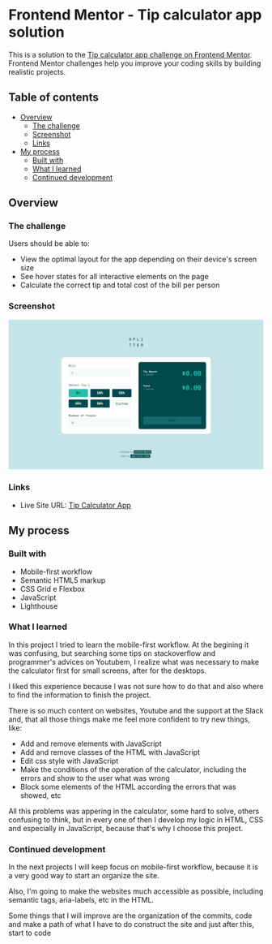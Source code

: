 # Frontend Mentor - Tip calculator app solution

This is a solution to the [Tip calculator app challenge on Frontend Mentor](https://www.frontendmentor.io/challenges/tip-calculator-app-ugJNGbJUX). Frontend Mentor challenges help you improve your coding skills by building realistic projects.

## Table of contents

- [Overview](#overview)
  - [The challenge](#the-challenge)
  - [Screenshot](#screenshot)
  - [Links](#links)
- [My process](#my-process)
  - [Built with](#built-with)
  - [What I learned](#what-i-learned)
  - [Continued development](#continued-development)

## Overview

### The challenge

Users should be able to:

- View the optimal layout for the app depending on their device's screen size
- See hover states for all interactive elements on the page
- Calculate the correct tip and total cost of the bill per person

### Screenshot

![](./design/final-photo-desktop.png)

### Links

- Live Site URL: [Tip Calculator App](https://tip-calculator-app-two-flax.vercel.app/)

## My process

### Built with

- Mobile-first workflow
- Semantic HTML5 markup
- CSS Grid e Flexbox
- JavaScript
- Lighthouse

### What I learned

<p>In this project I tried to learn the mobile-first workflow. At the begining it was confusing, but searching some tips on stackoverflow and programmer's advices on Youtubem, I realize what was necessary to make the calculator first for small screens, after for the desktops.</p>
<p>I liked this experience because I was not sure how to do that and also where to find the information to finish the project.</p>
<p>There is so much content on websites, Youtube and the support at the Slack and, that all those things make me feel more confident to try new things, like:</p>

- Add and remove elements with JavaScript
- Add and remove classes of the HTML with JavaScript
- Edit css style with JavaScript
- Make the conditions of the operation of the calculator, including the errors and show to the user what was wrong
- Block some elements of the HTML according the errors that was showed, etc

<p>All this problems was appering in the calculator, some hard to solve, others confusing to think, but in every one of then I develop my logic in HTML, CSS and especially in JavaScript, because that's why I choose this project.</p>

### Continued development

<p>In the next projects I will keep focus on mobile-first workflow, because it is a very good way to start an organize the site.</p>
<p>Also, I'm going to make the websites much accessible as possible, including semantic tags, aria-labels, etc in the HTML.</p>
<p>Some things that I will improve are the organization of the commits, code and make a path of what I have to do construct the site and just after this, start to code</p>
